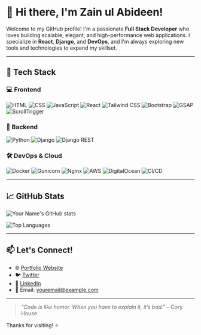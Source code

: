 # 👋 Hi there, I'm Zain ul Abideen!

Welcome to my GitHub profile! I'm a passionate **Full Stack Developer** who loves building scalable, elegant, and high-performance web applications. I specialize in **React**, **Django**, and **DevOps**, and I'm always exploring new tools and technologies to expand my skillset.

---

## 🚀 Tech Stack

### 💻 Frontend
![HTML](https://img.shields.io/badge/-HTML5-E34F26?logo=html5&logoColor=white)
![CSS](https://img.shields.io/badge/-CSS3-1572B6?logo=css3&logoColor=white)
![JavaScript](https://img.shields.io/badge/-JavaScript-F7DF1E?logo=javascript&logoColor=black)
![React](https://img.shields.io/badge/-React-61DAFB?logo=react&logoColor=black)
![Tailwind CSS](https://img.shields.io/badge/-Tailwind_CSS-38B2AC?logo=tailwind-css&logoColor=white)
![Bootstrap](https://img.shields.io/badge/-Bootstrap-7952B3?logo=bootstrap&logoColor=white)
![GSAP](https://img.shields.io/badge/-GSAP-88CE02?logo=greensock&logoColor=white)
![ScrollTrigger](https://img.shields.io/badge/-ScrollTrigger-000000?logo=greensock&logoColor=white)

### 🧠 Backend
![Python](https://img.shields.io/badge/-Python-3776AB?logo=python&logoColor=white)
![Django](https://img.shields.io/badge/-Django-092E20?logo=django&logoColor=white)
![Django REST](https://img.shields.io/badge/-DRF-ff1709?logo=django&logoColor=white)

### 🛠 DevOps & Cloud
![Docker](https://img.shields.io/badge/-Docker-2496ED?logo=docker&logoColor=white)
![Gunicorn](https://img.shields.io/badge/-Gunicorn-499848?logo=gunicorn&logoColor=white)
![Nginx](https://img.shields.io/badge/-Nginx-009639?logo=nginx&logoColor=white)
![AWS](https://img.shields.io/badge/-AWS-232F3E?logo=amazon-aws&logoColor=white)
![DigitalOcean](https://img.shields.io/badge/-DigitalOcean-0080FF?logo=digitalocean&logoColor=white)
![CI/CD](https://img.shields.io/badge/-CI/CD-007ACC?logo=azure-devops&logoColor=white)

---

## 📈 GitHub Stats

![Your Name's GitHub stats](https://github-readme-stats.vercel.app/api?username=Zain924&show_icons=true&theme=radical&hide=prs&count_private=true)

![Top Languages](https://github-readme-stats.vercel.app/api/top-langs/?username=Zain924&layout=compact&theme=radical)

---

## 📫 Let's Connect!

- 🌐 [Portfolio Website](#)  
- 🐦 [Twitter](https://twitter.com/yourhandle)  
- 💼 [LinkedIn](https://linkedin.com/in/yourname)  
- 📧 Email: youremail@example.com

---

> _"Code is like humor. When you have to explain it, it’s bad."_ – Cory House

Thanks for visiting! ⭐️
